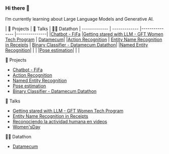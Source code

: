 ### Hi there 👋
I’m currently learning about Large Language Models and Generative AI.  


| 🧪 Projects | 📢 Talks | 👩‍💻 Datathon 
| ------------- | ------------- |--------------- |---------------|
|[Chatbot - FiFa](https://github.com/pilarcode/Fifa) |[Getting stared with LLM - GFT Women Tech Program](https://github.com/pilarcode/pilarcode/blob/main/GenerativeAI_with_LLMS_WomenTechProgram_Talk_2023_PilarMadariaga.pdf)  | [Datamecum](https://github.com/pilarcode/arandanos/blob/main/datathon_datamecum.pdf)|
|[Action Recognition](https://github.com/pilarcode/action-recognition-in-videos) | [Entity Name Recognition in Receipts](https://github.com/pilarcode/receipt-ocr/blob/main/Presentacion.pdf)  | [Binary Classifier - Datamecum Datathon](https://github.com/pilarcode/arandanos)|
|[Named Entity Recognition](https://github.com/pilarcode/receipt-ocr)| | |
|[Pose estimation](https://github.com/pilarcode/pose_estimation)| | |


🧪 Projects
- [Chatbot - FiFa](https://github.com/pilarcode/Fifa)
- [Action Recognition](https://github.com/pilarcode/action-recognition-in-videos)
- [Named Entity Recognition](https://github.com/pilarcode/receipt-ocr)
- [Pose estimation](https://github.com/pilarcode/pose_estimation)
- [Binary Classifier - Datamecum Datathon](https://github.com/pilarcode/arandanos)


📢 Talks
- [Getting stared with LLM - GFT Women Tech Program](https://github.com/pilarcode/pilarcode/blob/main/GenerativeAI_with_LLMS_WomenTechProgram_Talk_2023_PilarMadariaga.pdf)
- [Entity Name Recognition in Receipts](https://github.com/pilarcode/receipt-ocr/blob/main/Presentacion.pdf)
- [Reconociendo la actividad humana en videos](https://github.com/pilarcode/action-recognition-in-videos/blob/master/docs/Presentacion_TFM_Unir_PilarMadariaga.pdf)
- [Women'sDay](https://github.com/pilarcode/pilarcode/blob/main/WomensDay_2022_Alicante.pdf)

👩‍💻 Datathon
- [Datamecum](https://github.com/pilarcode/arandanos/blob/main/datathon_datamecum.pdf)
<!--

<h2> 💻 I'm working as Data Engineer but I do some other stuff too!</h2>
<p align="center">
  <img src="https://github.com/pilarcode/pilarcode/blob/main/images/tools.png">
</p>


-->
